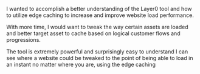 I wanted to accomplish a better understanding of the Layer0 tool and how to utilize edge caching to increase and improve website load performance.

With more time, I would want to tweak the way certain assets are loaded and better target asset to cache based on logical customer flows and progressions.

The tool is extremely powerful and surprisingly easy to understand I can see where a website could be tweaked to the point of being able to load in an instant no matter where you are, using the edge caching
